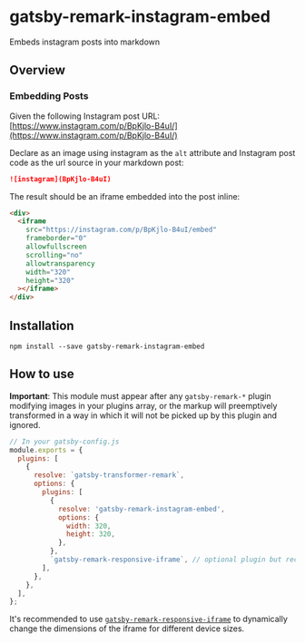 # gatsby-remark-instagram-embed

Embeds instagram posts into markdown

## Overview

### Embedding Posts

Given the following Instagram post URL:
[https://www.instagram.com/p/BpKjlo-B4uI/](https://www.instagram.com/p/BpKjlo-B4uI/)

Declare as an image using instagram as the `alt` attribute and Instagram post code as the url source in your markdown post:

```md
![instagram](BpKjlo-B4uI)
```

The result should be an iframe embedded into the post inline:

```html
<div>
  <iframe
    src="https://instagram.com/p/BpKjlo-B4uI/embed"
    frameborder="0"
    allowfullscreen
    scrolling="no"
    allowtransparency
    width="320"
    height="320"
  ></iframe>
</div>
```

## Installation

`npm install --save gatsby-remark-instagram-embed`

## How to use

**Important**: This module must appear after any `gatsby-remark-*` plugin modifying images in your plugins array, or the markup will preemptively transformed in a way in which it will not be picked up by this plugin and ignored.

```javascript
// In your gatsby-config.js
module.exports = {
  plugins: [
    {
      resolve: `gatsby-transformer-remark`,
      options: {
        plugins: [
          {
            resolve: 'gatsby-remark-instagram-embed',
            options: {
              width: 320,
              height: 320,
            },
          },
          `gatsby-remark-responsive-iframe`, // optional plugin but recommended
        ],
      },
    },
  ],
};
```

It's recommended to use [`gatsby-remark-responsive-iframe`](https://github.com/gatsbyjs/gatsby/tree/master/packages/gatsby-remark-responsive-iframe) to dynamically change the dimensions of the iframe for different device sizes.
